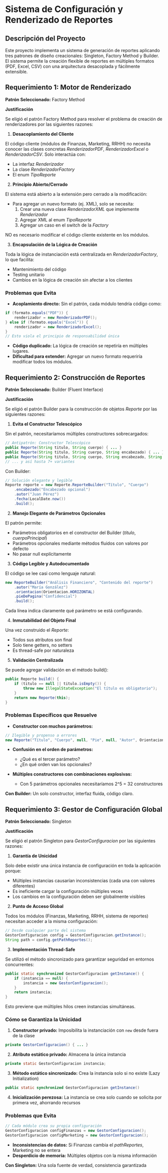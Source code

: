 # Sistema de Configuración y Renderizado de Reportes

## Descripción del Proyecto

Este proyecto implementa un sistema de generación de reportes aplicando tres patrones de diseño creacionales: Singleton, Factory Method y Builder. El sistema permite la creación flexible de reportes en múltiples formatos (PDF, Excel, CSV) con una arquitectura desacoplada y fácilmente extensible.

## Requerimiento 1: Motor de Renderizado

**Patrón Seleccionado:** Factory Method

**Justificación**

Se eligió el patrón Factory Method para resolver el problema de creación de renderizadores por las siguientes razones:

1. **Desacoplamiento del Cliente**

El código cliente (módulos de Finanzas, Marketing, RRHH) no necesita conocer las clases concretas _RenderizadorPDF_, _RenderizadorExcel_ o _RenderizadorCSV_. Solo interactúa con:

- La interfaz _Renderizador_
- La clase _RenderizadorFactory_
- El enum _TipoReporte_

2. **Principio Abierto/Cerrado**

El sistema está abierto a la extensión pero cerrado a la modificación:

- Para agregar un nuevo formato (ej. XML), solo se necesita:
  1. Crear una nueva clase _RenderizadorXML_ que implemente _Renderizador_
  2. Agregar XML al enum _TipoReporte_
  3. Agregar un caso en el switch de la _Factory_

NO es necesario modificar el código cliente existente en los módulos.

3. **Encapsulación de la Lógica de Creación**

Toda la lógica de instanciación está centralizada en _RenderizadorFactory_, lo que facilita:

- Mantenimiento del código
- Testing unitario
- Cambios en la lógica de creación sin afectar a los clientes

### Problemas que Evita

- **Acoplamiento directo:** Sin el patrón, cada módulo tendría código como:

```java
if (formato.equals("PDF")) {
    renderizador = new RenderizadorPDF();
} else if (formato.equals("Excel")) {
    renderizador = new RenderizadorExcel();
}
// Esto viola el principio de responsabilidad única
```

- **Código duplicado:** La lógica de creación se repetiría en múltiples lugares.
- **Dificultad para extender:** Agregar un nuevo formato requeriría modificar todos los módulos.

## Requerimiento 2: Construcción de Reportes

**Patrón Seleccionado:** Builder (Fluent Interface)

**Justificación**

Se eligió el patrón Builder para la construcción de objetos _Reporte_ por las siguientes razones:

1. **Evita el Constructor Telescópico**

Sin el patrón, necesitaríamos múltiples constructores sobrecargados:

```java
// Antipatrón: Constructor Telescópico
public Reporte(String titulo, String cuerpo) { ... }
public Reporte(String titulo, String cuerpo, String encabezado) { ... }
public Reporte(String titulo, String cuerpo, String encabezado, String pie) { ... }
// ... y así hasta 7+ variantes
```

Con Builder:

```java
// Solución elegante y legible
Reporte reporte = new Reporte.ReporteBuilder("Título", "Cuerpo")
    .encabezado("Encabezado opcional")
    .autor("Juan Pérez")
    .fecha(LocalDate.now())
    .build();
```

2. **Manejo Elegante de Parámetros Opcionales**

El patrón permite:

- Parámetros obligatorios en el constructor del Builder (_titulo_, _cuerpoPrincipal_)
- Parámetros opcionales mediante métodos fluidos con valores por defecto
- No pasar null explícitamente

3. **Código Legible y Autodocumentado**

El código se lee casi como lenguaje natural:

```java
new ReporteBuilder("Análisis Financiero", "Contenido del reporte")
    .autor("María González")
    .orientacion(Orientacion.HORIZONTAL)
    .pieDePagina("Confidencial")
    .build();
```

Cada línea indica claramente qué parámetro se está configurando.

4. **Inmutabilidad del Objeto Final**

Una vez construido el _Reporte_:

- Todos sus atributos son final
- Solo tiene getters, no setters
- Es thread-safe por naturaleza

5. **Validación Centralizada**

Se puede agregar validación en el método build():

```java
public Reporte build() {
    if (titulo == null || titulo.isEmpty()) {
        throw new IllegalStateException("El título es obligatorio");
    }
    return new Reporte(this);
}
```

### Problemas Específicos que Resuelve

- **Constructor con muchos parámetros:**

```java
// Ilegible y propenso a errores
new Reporte("Título", "Cuerpo", null, "Pie", null, "Autor", Orientacion.VERTICAL);
```

- **Confusión en el orden de parámetros:**
  - ¿Qué es el tercer parámetro?
  - ¿En qué orden van los opcionales?

- **Múltiples constructores con combinaciones explosivas:**
  - Con 5 parámetros opcionales necesitaríamos 2^5 = 32 constructores


**Con Builder:** Un solo constructor, interfaz fluida, código claro.

## Requerimiento 3: Gestor de Configuración Global

**Patrón Seleccionado:** Singleton

**Justificación**

Se eligió el patrón Singleton para _GestorConfiguracion_ por las siguientes razones:

1. **Garantía de Unicidad**

Solo debe existir una única instancia de configuración en toda la aplicación porque:

- Múltiples instancias causarían inconsistencias (cada una con valores diferentes)
- Es ineficiente cargar la configuración múltiples veces
- Los cambios en la configuración deben ser globalmente visibles

2. **Punto de Acceso Global**

Todos los módulos (Finanzas, Marketing, RRHH, sistema de reportes) necesitan acceder a la misma configuración:

```java
// Desde cualquier parte del sistema
GestorConfiguracion config = GestorConfiguracion.getInstance();
String path = config.getPathReportes();
```

3. **Implementación Thread-Safe**

Se utilizó el método sincronizado para garantizar seguridad en entornos concurrentes:

```java
public static synchronized GestorConfiguracion getInstance() {
    if (instancia == null) {
        instancia = new GestorConfiguracion();
    }
    return instancia;
}
```

Esto previene que múltiples hilos creen instancias simultáneas.

### Cómo se Garantiza la Unicidad

1. **Constructor privado:** Imposibilita la instanciación con `new` desde fuera de la clase

```java
private GestorConfiguracion() { ... }
```

2. **Atributo estático privado:** Almacena la única instancia

```java
private static GestorConfiguracion instancia;
```

3. **Método estático sincronizado:** Crea la instancia solo si no existe (Lazy Initialization)

```java
public static synchronized GestorConfiguracion getInstance()
```

4. **Inicialización perezosa:** La instancia se crea solo cuando se solicita por primera vez, ahorrando recursos

### Problemas que Evita

```java
// Cada módulo crea su propia configuración
GestorConfiguracion configFinanzas = new GestorConfiguracion();
GestorConfiguracion configMarketing = new GestorConfiguracion();
```

- **Inconsistencias de datos:** Si Finanzas cambia el _pathReportes_, Marketing no se entera
- **Desperdicio de memoria:** Múltiples objetos con la misma información


**Con Singleton:** Una sola fuente de verdad, consistencia garantizada
